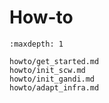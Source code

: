 # How-to

```{toctree}
:maxdepth: 1

howto/get_started.md
howto/init_scw.md
howto/init_gandi.md
howto/adapt_infra.md
```

